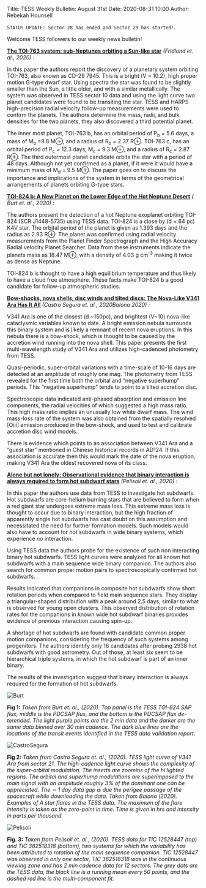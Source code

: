 Title: TESS Weekly Bulletin: August 31st
Date: 2020-08-31 10:00
Author: Rebekah Hounsell

`STATUS UPDATE: Sector 28 has ended and Sector 29 has started!`.

Welcome TESS followers to our weekly news bulletin!

**[The TOI-763 system: sub-Neptunes orbiting a Sun-like star](https://arxiv.org/abs/2008.12535)** *(Fridlund et. al., 2020) :*

In this paper the authors report the discovery of a planetary system orbiting TOI-763, also known as CD-29 7945. This is a bright (V = 10.2), high proper motion G-type dwarf star. Using spectra the star was found to be slightly smaller than the Sun, a little older, and with a similar metallically. The system was observed in TESS sector 10 data and using the light curve two planet candidates were found to be transiting the star. TESS and HARPS high-precision radial velocity follow-up measurements were used to confirm the planets. The authors determine the mass, radii, and bulk densities for the two planets, they also discovered a third potential planet.

The inner most planet, TOI-763 b, has an orbital period of P<sub>b</sub> = 5.6 days, a mass of M<sub>b</sub> =9.8 M⊕, and a radius of R<sub>b</sub> = 2.37 R⊕. TOI-763 c, has an orbital period of P<sub>c</sub> = 12.3 days, M<sub>c</sub> = 9.3 M⊕, and a radius of R<sub>c</sub> = 2.87 R⊕. The third outermost planet candidate orbits the star with a period of 48 days. Although not yet confirmed as a planet, if it were it would have a minimum mass of M<sub>d</sub> = 9.5 M⊕. The paper goes on to discuss the importance and implications of the system in terms of the geometrical arrangements of planets orbiting G-type stars.

**[TOI-824 b: A New Planet on the Lower Edge of the Hot Neptune Desert](https://arxiv.org/abs/2008.11732)** *( Burt et. al., 2020) :*

The authors present the detection of a hot Neptune exoplanet orbiting TOI-824 (SCR J1448-5735) using TESS data. TOI-824 is a close by (d = 64 pc) K4V star. The orbital period of the planet is given as 1.393 days and the radius as 2.93 R⊕. The planet was confirmed using radial velocity measurements from the Planet Finder Spectrograph and the High Accuracy Radial velocity Planet Searcher. Data from these instruments indicate the planets mass as 18.47 M⊕, with a density of  4.03 g cm<sup>-3</sup> making it twice as dense as Neptune.

TOI-824 b is thought to have a high equilibrium temperature and thus likely to have a cloud free atmosphere. These facts make TOI-824 b a good candidate for follow-up atmospheric studies.

**[Bow-shocks, nova shells, disc winds and tilted discs: The Nova-Like V341 Ara Has It All](https://arxiv.org/abs/2008.07462)** *(Castro Segura et. al., 2020Balona 2020) :*

V341 Ara is one of the closest (d ~150pc), and brightest (V~10) nova-like cataclysmic variables known to date. A bright emission nebula surrounds this binary system and is likely a remnant of recent nova eruptions. In this nebula there is a bow-shock, which is thought to be caused by the accretion wind running into the nova shell. This paper presents the first multi-wavelength study of V341 Ara and utilizes high-cadenced photometry from TESS.

Quasi-periodic, super-orbital variations with a time-scale of 10-16 days are detected at an amplitude of roughly one mag. The photometry from TESS revealed for the first time both the orbital and “negative superhump” periods. This “negative superhump” tends to point to a tilted accretion disc.

Spectroscopic data indicated anti-phased absorption and emission line components, the radial velocities of which suggested a high mass ratio. This high mass ratio implies an unusually low white dwarf mass. The wind mass-loss rate of the system was also obtained from the spatially resolved [Oiii] emission produced in the bow-shock, and used to test and calibrate accretion disc wind models. 

There is evidence which points to an association between V341 Ara and a “guest star” mentioned in Chinese historical records in AD124. If this association is accurate then this would mark the date of the nova eruption, making V341 Ara the oldest recovered nova of its class.


**[Alone but not lonely: Observational evidence that binary interaction is always required to form hot subdwarf stars](https://arxiv.org/abs/2008.07522)** *(Pelisoli et. al., 2020) :*

In this paper the authors use data from TESS to investigate hot subdwarfs. Hot subdwarfs are core-helium burning stars that are believed to form when a red giant star undergoes extreme mass loss. This extreme mass loss is thought to occur due to binary interaction, but the high fraction of apparently single hot subdwarfs has cast doubt on this assumption and necessitated the need for further formation models. Such models would also have to account for hot subdwarfs in wide binary systems, which experience no interaction. 

Using TESS data the authors probe for the existence of such non interacting binary hot subdwarfs. TESS light curves were analyzed for all known hot subdwarfs with a main sequence wide binary companion. The authors also search for common proper motion pairs to spectroscopically confirmed hot subdwarfs. 

Results indicated that companions in composite hot subdwarfs show short rotation periods when compared to field main sequence stars. They display a triangular-shaped distribution with a peak around 2.5 days, similar to what is observed for young open clusters. This observed distribution of rotation rates for the companions in known wide hot subdwarf binaries provides evidence of previous interaction causing spin-up. 

A shortage of hot subdwarfs are found with candidate common proper motion companions, considering the frequency of such systems among progenitors. The authors identify only 16 candidates after probing 2938 hot subdwarfs with good astrometry. Out of those, at least six seem to be hierarchical triple systems, in which the hot subdwarf is part of an inner binary. 

The results of the investigation suggest that binary interaction is always required for the formation of hot subdwarfs.

![Burt](images/Burt.png)

**Fig 1:** *Taken from Burt et. al., (2020). Top panel is the TESS TOI-824 SAP flux, middle is the PDCSAP flux, and the bottom is the PDCSAP flux de-terended. The light purple points are the 2 min data and the darker are the same data binned over 30 min cadence. The dark blue lines are the locations of the transit events identified in the TESS data validation report.*

![CastroSegura](images/CastroSegura.png)

**Fig 2:** *Taken from Castro Segura et. al., (2020). TESS light curve of V341 Ara from sector 21. The high-cadence light curve shows the complexity of the super-orbital modulation. The inserts are zoomins of the hi lighted regions. The orbital and superhump modulations are superimposed to the main signal with an amplitude roughly 3% of the dominant one can be appreciated. The ∼ 1 day data gap is due the perigee passage of the spacecraft while downloading the data. Taken from Balona (2020). Examples of A star flares in the TESS data. The maximum of the flare intensity is taken as the zero-point in time. Time is given in hrs and intensity in parts per thousand.*


![Pelisoli](images/Pelisoli.png)

**Fig. 3:** *Taken from Pelisoli et. al., (2020). TESS data for TIC 12528447 (top) and TIC 382518318 (bottom), two systems for which the variability has been attributed to rotation of the main sequence companion. TIC 12528447 was observed in only one sector,  TIC 382518318 was in the  continuous viewing zone and has 2 min cadence data for 12 sectors. The grey dots are the TESS data, the black line is a running mean every 50 points, and the dashed red line is the multi-component fit.*


